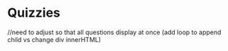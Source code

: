 # Quizzies

//need to adjust so that all questions display at once (add loop to append child vs change div innerHTML)
